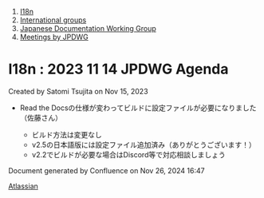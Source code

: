 1. [I18n](index.html)
2. [International groups](International-groups_22970373.html)
3. [Japanese Documentation Working Group](Japanese-Documentation-Working-Group_22970444.html)
4. [Meetings by JPDWG](Meetings-by-JPDWG_22970537.html)

# I18n : 2023 11 14 JPDWG Agenda

Created by Satomi Tsujita on Nov 15, 2023

- Read the Docsの仕様が変わってビルドに設定ファイルが必要になりました（佐藤さん）
  
  - ビルド方法は変更なし
  - v2.5の日本語版には設定ファイル追加済み（ありがとうございます！）
  - v2.2でビルドが必要な場合はDiscord等で対応相談しましょう

Document generated by Confluence on Nov 26, 2024 16:47

[Atlassian](http://www.atlassian.com/)
